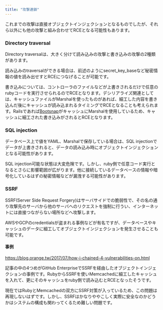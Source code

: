 ```yaml
---
title: "攻撃連鎖"
---
```


これまでの攻撃は直接オブジェクトインジェクションとなるものでしたが、それら以外にも他の攻撃と組み合わせてRCEとなる可能性もあります。


### Directory traversal

Directory traversalは、大きく分けて読み込みの攻撃と書き込みの攻撃の2種類があります。

読み込みのtraversalができる場合は、前述のようにsecret_key_baseなど秘密情報の値を読み出せすとRCEにつなげることが可能です。

書き込みについては、コントローラのファイルなどが上書きされるだけで任意のrubyコードを実行させられるのでRCEとなります。デシリアライズ関連としては、キャッシュファイルがMarshalを使ったものがあれば、細工した内容を書き込んだ後にキャッシュが読み込まれるタイミングでRCEとなることも考えられます。Railsであれば[Bootsnap](https://github.com/Shopify/bootsnap)がキャッシュにMarshalを使用しているため、キャッシュに細工された書き込みがされるとRCEとなります。


### SQL injection

データベース上で値をYAML、Marshalで保存している場合は、SQL injectionでデータが上書きされると、データの読み込み時にオブジェクトインジェクションとなる可能性があります。

SQL injection可能な状態は大変危険です。しかし、ruby側で任意コード実行となるとさらに影響範囲が広がります。他に接続しているデータベースの情報や暗号化しているはずの秘密情報などが漏洩する可能性があります。


### SSRF

SSRF(Server Side Request Forgery)はサーバサイドでの脆弱性で、その名の通り攻撃先のサーバから他のサーバへのリクエストを強制に行うい、インターネットには直接つながらない場所などへ攻撃します。

AWSやGCPのcredentialsが盗まれる事例などが有名ですが、データベースやキャッシュのデータに細工してオブジェクトインジェクションを発生させることも可能です。


#### 事例

https://blog.orange.tw/2017/07/how-i-chained-4-vulnerabilities-on.html

記事の中の4つめがGitHub EnterpriseでSSRFを経由したオブジェクトインジェクションの事例です。RubyからSSRFを使いMemcachedに細工したキャッシュを入れて、更にそのキャッシュをruby側で読み込むとRCEとなったそうです。

現在ではRubyとMemcachedの双方にSSRF対策が入っているため、この問題は再現しないはずです。しかし、SSRFはかなりややこしく実際に安全なのかどうかはシステムの構成も関わってくるため難しい問題です。


